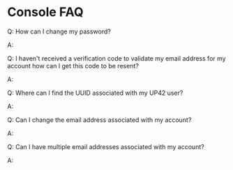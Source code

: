 # Console FAQ

 Q: How can I change my password?

 A: 
 
 Q: I haven't received a verification code to validate my email
    address for my account how can I get this code to be resent?
 
 A: 

 Q: Where can I find the UUID associated with my UP42 user?
 
 A: 
 
 Q: Can I change the email address associated with my account?
 
 A:
 
 Q: Can I have multiple email addresses associated with my account?
 
 A: 
